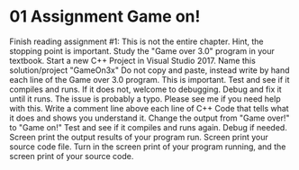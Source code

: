 # 01 Assignment Game on!
Finish reading assignment #1: This is not the entire chapter. Hint, the stopping point is important.
Study the "Game over 3.0" program in your textbook.
Start a new C++ Project in Visual Studio 2017.
Name this solution/project "GameOn3x"
Do not copy and paste, instead write by hand each line of the Game over 3.0 program. This is important.
Test and see if it compiles and runs. 
If it does not, welcome to debugging. Debug and fix it until it runs. The issue is probably a typo. Please see me if you need help with this.
Write a comment line above each line of C++ Code that tells what it does and shows you understand it.
Change the output from "Game over!" to "Game on!"
Test and see if it compiles and runs again. Debug if needed.
Screen print the output results of your program run. 
Screen print your source code file.
Turn in the screen print of your program running, and the screen print of your source code.  
